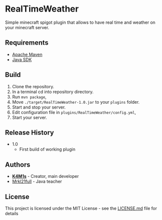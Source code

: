 ﻿# RealTimeWeather

Simple minecraft spigot plugin that allows to have real time and weather on your minecraft server.

## Requirements

- [Apache Maven](http://maven.apache.org/download.cgi)
- [Java SDK](https://www.oracle.com/pl/java/technologies/javase/javase-jdk8-downloads.html)

## Build

1. Clone the repository.
2. In a terminal cd into repository directory.
3. Run `mvn package`,
4. Move `./target/RealTimeWeather-1.0.jar` to your `plugins` folder.
5. Start and stop your server.
6. Edit configuration file in `plugins/RealTimeWeather/config.yml`,
7. Start your server.

## Release History

* 1.0
    * First build of working plugin
    
## Authors

-   **[K4M1s](https://github.com/K4M1s)** - Creator, main developer
-   [Mrkl21full](https://github.com/Mrkl21full) - Java teacher

## License

This project is licensed under the MIT License - see the [LICENSE.md](LICENSE.md) file for details

